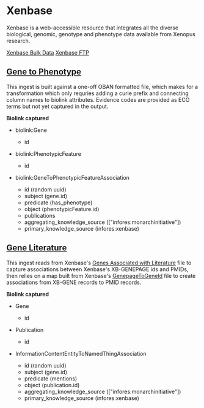 # Xenbase

Xenbase is a web-accessible resource that integrates all the diverse biological, genomic, genotype and phenotype data available from Xenopus research.

[Xenbase Bulk Data](http://www.xenbase.org/other/static-xenbase/ftpDatafiles.jsp)
[Xenbase FTP](http://ftp.xenbase.org/pub/)

## [Gene to Phenotype](#gene_to_phenotype)

This ingest is built against a one-off OBAN formatted file, which makes for a transformation which only requries adding a curie prefix and connecting column names to biolink attributes. Evidence codes are provided as ECO terms but not yet captured in the output. 

__**Biolink captured**__

* biolink:Gene
    * id

* biolink:PhenotypicFeature
    * id

* biolink:GeneToPhenotypicFeatureAssociation
    * id (random uuid)
    * subject (gene.id)
    * predicate (has_phenotype)
    * object (phenotypicFeature.id)
    * publications
    * aggregating_knowledge_source (["infores:monarchinitiative"])
    * primary_knowledge_source (infores:xenbase)
    
## [Gene Literature](#publication_to_gene)

This ingest reads from Xenbase's [Genes Associated with Literature](http://ftp.xenbase.org/pub/GenePageReports/LiteratureMatchedGenesByPaper.txt) file to capture associations between Xenbase's XB-GENEPAGE ids and PMIDs, then relies on a map built from Xenbase's [GenepageToGeneId](http://ftp.xenbase.org/pub/GenePageReports/XenbaseGenepageToGeneIdMapping.txt) file to create associations from XB-GENE records to PMID records.

__**Biolink captured**__

* Gene
    * id

* Publication
    * id
    
* InformationContentEntityToNamedThingAssociation
    * id (random uuid)
    * subject (gene.id)
    * predicate (mentions)
    * object (publication.id)
    * aggregating_knowledge_source (["infores:monarchinitiative"])
    * primary_knowledge_source (infores:xenbase)
